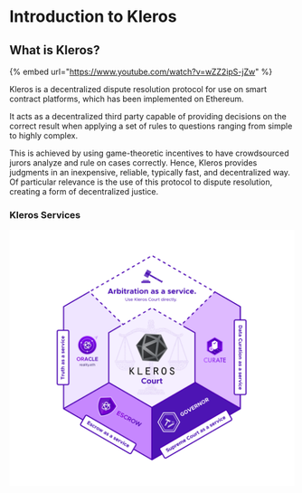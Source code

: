 # Introduction to Kleros

## What is Kleros?

{% embed url="https://www.youtube.com/watch?v=wZZ2ipS-jZw" %}

Kleros is a decentralized dispute resolution protocol for use on smart contract platforms, which has been implemented on Ethereum. 

It acts as a decentralized third party capable of providing decisions on the correct result when applying a set of rules to questions ranging from simple to highly complex. 

This is achieved by using game-theoretic incentives to have crowdsourced jurors analyze and rule on cases correctly. Hence, Kleros provides judgments in an inexpensive, reliable, typically fast, and decentralized way. Of particular relevance is the use of this protocol to dispute resolution, creating a form of decentralized justice.

### Kleros Services

![](.gitbook/assets/image%20%2814%29.png)

